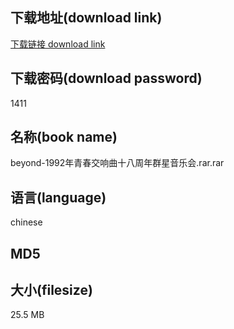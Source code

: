 ## 下载地址(download link)
[下载链接 download link](https://voluble-croquembouche-d321dc.netlify.app/?s=beyond-1992%E5%B9%B4%E9%9D%92%E6%98%A5%E4%BA%A4%E5%93%8D%E6%9B%B2%E5%8D%81%E5%85%AB%E5%91%A8%E5%B9%B4%E7%BE%A4%E6%98%9F%E9%9F%B3%E4%B9%90%E4%BC%9A.rar)

## 下载密码(download password)
1411

## 名称(book name)
beyond-1992年青春交响曲十八周年群星音乐会.rar.rar

## 语言(language)
chinese

## MD5


## 大小(filesize)
25.5 MB
